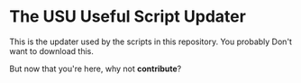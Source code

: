 The USU Useful Script Updater
==============

This is the updater used by the scripts in this repository. You probably Don't want to download this.

But now that you're here, why not **contribute**?
